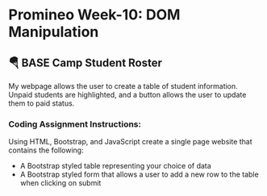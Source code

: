 # Promineo Week-10: DOM Manipulation

## 🪂 BASE Camp Student Roster

My webpage allows the user to create a table of student information.
Unpaid students are highlighted, and a button allows the user to update them to paid status.

### Coding Assignment Instructions:

Using HTML, Bootstrap, and JavaScript create a single page website that contains the following:

- A Bootstrap styled table representing your choice of data
- A Bootstrap styled form that allows a user to add a new row to the table when clicking on submit
